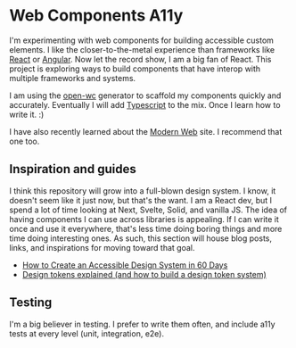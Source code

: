 # Web Components A11y
I'm experimenting with web components for building accessible custom elements. I
like the closer-to-the-metal experience than frameworks like
[React](https://reactjs.org) or [Angular](https://angular.io).
Now let the record show, I am a big fan of React. This project is exploring ways
to build components that have interop with multiple frameworks and systems.

I am using the [open-wc](https://open-wc.org) generator to scaffold my
components quickly and accurately. Eventually I will add
[Typescript](https://typescriptlang.org) to the mix. Once I learn how to write
it. :)

I have also recently learned about the [Modern Web](https://modern-web.dev/) site. I recommend that one too.

## Inspiration and guides
I think this repository will grow into a full-blown design system. I know, it doesn't seem like it just now, but that's the want. I am a React dev, but I spend a lot of time looking at Next, Svelte, Solid, and vanilla JS. The idea of having components I can use across libraries is appealing. If I can write it once and use it everywhere, that's less time doing boring things and more time doing interesting ones. As such, this section will house blog posts, links, and inspirations for moving toward that goal.

* [How to Create an Accessible Design System in 60 Days](https://medium.com/code-and-theory/how-to-create-an-accessible-design-system-in-60-days-42a02e536900)
* [Design tokens explained (and how to build a design token system)](https://www.contentful.com/blog/design-token-system/)

## Testing
I'm a big believer in testing. I prefer to write them often, and include a11y tests at every level (unit, integration, e2e).
